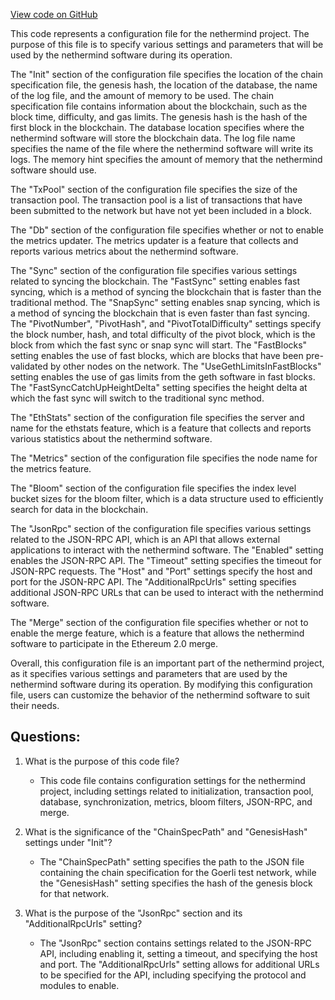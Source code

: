 [View code on GitHub](https://github.com/nethermindeth/nethermind/Nethermind.Runner/configs/goerli.cfg)

This code represents a configuration file for the nethermind project. The purpose of this file is to specify various settings and parameters that will be used by the nethermind software during its operation. 

The "Init" section of the configuration file specifies the location of the chain specification file, the genesis hash, the location of the database, the name of the log file, and the amount of memory to be used. The chain specification file contains information about the blockchain, such as the block time, difficulty, and gas limits. The genesis hash is the hash of the first block in the blockchain. The database location specifies where the nethermind software will store the blockchain data. The log file name specifies the name of the file where the nethermind software will write its logs. The memory hint specifies the amount of memory that the nethermind software should use.

The "TxPool" section of the configuration file specifies the size of the transaction pool. The transaction pool is a list of transactions that have been submitted to the network but have not yet been included in a block.

The "Db" section of the configuration file specifies whether or not to enable the metrics updater. The metrics updater is a feature that collects and reports various metrics about the nethermind software.

The "Sync" section of the configuration file specifies various settings related to syncing the blockchain. The "FastSync" setting enables fast syncing, which is a method of syncing the blockchain that is faster than the traditional method. The "SnapSync" setting enables snap syncing, which is a method of syncing the blockchain that is even faster than fast syncing. The "PivotNumber", "PivotHash", and "PivotTotalDifficulty" settings specify the block number, hash, and total difficulty of the pivot block, which is the block from which the fast sync or snap sync will start. The "FastBlocks" setting enables the use of fast blocks, which are blocks that have been pre-validated by other nodes on the network. The "UseGethLimitsInFastBlocks" setting enables the use of gas limits from the geth software in fast blocks. The "FastSyncCatchUpHeightDelta" setting specifies the height delta at which the fast sync will switch to the traditional sync method.

The "EthStats" section of the configuration file specifies the server and name for the ethstats feature, which is a feature that collects and reports various statistics about the nethermind software.

The "Metrics" section of the configuration file specifies the node name for the metrics feature.

The "Bloom" section of the configuration file specifies the index level bucket sizes for the bloom filter, which is a data structure used to efficiently search for data in the blockchain.

The "JsonRpc" section of the configuration file specifies various settings related to the JSON-RPC API, which is an API that allows external applications to interact with the nethermind software. The "Enabled" setting enables the JSON-RPC API. The "Timeout" setting specifies the timeout for JSON-RPC requests. The "Host" and "Port" settings specify the host and port for the JSON-RPC API. The "AdditionalRpcUrls" setting specifies additional JSON-RPC URLs that can be used to interact with the nethermind software.

The "Merge" section of the configuration file specifies whether or not to enable the merge feature, which is a feature that allows the nethermind software to participate in the Ethereum 2.0 merge. 

Overall, this configuration file is an important part of the nethermind project, as it specifies various settings and parameters that are used by the nethermind software during its operation. By modifying this configuration file, users can customize the behavior of the nethermind software to suit their needs.
## Questions: 
 1. What is the purpose of this code file?
    - This code file contains configuration settings for the nethermind project, including settings related to initialization, transaction pool, database, synchronization, metrics, bloom filters, JSON-RPC, and merge.

2. What is the significance of the "ChainSpecPath" and "GenesisHash" settings under "Init"?
    - The "ChainSpecPath" setting specifies the path to the JSON file containing the chain specification for the Goerli test network, while the "GenesisHash" setting specifies the hash of the genesis block for that network.

3. What is the purpose of the "JsonRpc" section and its "AdditionalRpcUrls" setting?
    - The "JsonRpc" section contains settings related to the JSON-RPC API, including enabling it, setting a timeout, and specifying the host and port. The "AdditionalRpcUrls" setting allows for additional URLs to be specified for the API, including specifying the protocol and modules to enable.